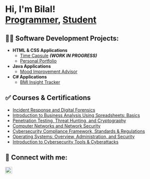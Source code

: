 <h1>Hi, I'm Bilal! <br/><a href="https://github.com/bilalh2001">Programmer</a>, <a href="https://www.linkedin.com/in/BilalHaider/">Student</a></h1>

<h2>👨‍💻 Software Development Projects:</h2>

- <b>HTML & CSS Applications</b>
  - [Time Capsule](https://github.com/joshmadakor1/EncrypterPOC) <b><i>(WORK IN PROGRESS)</b></i>
  - [Personal Portfolio](https://github.com/joshmadakor1/EncrypterPOC)
- <b>Java Applications</b>
  - [Mood Improvement Advisor](https://github.com/joshmadakor1/4chan-Image-Analysis-Middleware-C964) 
- <b>C# Applications</b>
  - [BMI Insight Tracker](https://github.com/joshmadakor1/Sentinel-Lab)

<h2>✅ Courses & Certifications</h2>

- [Incident Response and Digital Forensics](https://coursera.org/share/02bd1bb98a450aa6d716f8dc96eafc2d)
- [Introduction to Business Analysis Using Spreadsheets: Basics](https://coursera.org/share/4308231976c19c083b470cc4609adf3c)
- [Penetration Testing, Threat Hunting, and Cryptography](https://coursera.org/share/1c2c705804ff11a241f48a7825aab37c)
- [Computer Networks and Network Security](https://coursera.org/share/44d2b34cab2c9ec4f9264035f6718fe4)
- [Cybersecurity Compliance Framework, Standards & Regulations](https://coursera.org/share/a9f1f5975487d0194249eb69a82d3c3a)
- [Operating Systems: Overview, Administration, and Security](https://coursera.org/share/ebc406a812300399730a34e40331b9de)
- [Introduction to Cybersecurity Tools & Cyberattacks](https://coursera.org/share/ff22380077b271cbc3d947ab9c692792)

<h2> 🤳 Connect with me:</h2>

[<img align="left" alt="BilalHaider | LinkedIn" width="22px" src="https://cdn.jsdelivr.net/npm/simple-icons@v3/icons/linkedin.svg" />][linkedin]


[linkedin]: https://linkedin.com/in/bilal-haider-a5535b177

<!--
**joshmadakor1/joshmadakor1** is a ✨ _special_ ✨ repository because its `README.md` (this file) appears on your GitHub profile.

Here are some ideas to get you started:

- 🔭 I’m currently working on ...
- 🌱 I’m currently learning ...
- 👯 I’m looking to collaborate on ...
- 🤔 I’m looking for help with ...
- 💬 Ask me about ...
- 📫 How to reach me: ...
- 😄 Pronouns: ...
- ⚡ Fun fact: ...
-->
